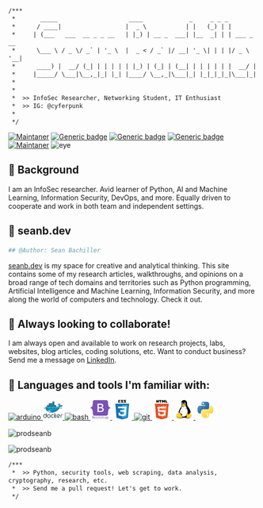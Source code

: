 ```

/***
 *       _____                    ____             _     _ _ _           
 *      / ____|                  |  _ \           | |   (_) | |          
 *     | (___   ___  __ _ _ __   | |_) | __ _  ___| |__  _| | | ___ _ __ 
 *      \___ \ / _ \/ _` | '_ \  |  _ < / _` |/ __| '_ \| | | |/ _ \ '__|
 *      ____) |  __/ (_| | | | | | |_) | (_| | (__| | | | | | |  __/ |   
 *     |_____/ \___|\__,_|_| |_| |____/ \__,_|\___|_| |_|_|_|_|\___|_|   
 *                                                                       
 *                                                                      
 *  >> InfoSec Researcher, Networking Student, IT Enthusiast
 *  >> IG: @cyferpunk
 *
 */ 
```
[![Maintaner](https://img.shields.io/badge/DockerHub-profile-blue)](https://hub.docker.com/u/prodseanb)
[![Generic badge](https://img.shields.io/badge/follow-LinkedIn-<COLOR>.svg)](https://www.linkedin.com/in/sean-bachiller-40b63417b/)
[![Generic badge](https://img.shields.io/badge/follow-Twitter-<COLOR>.svg)](https://twitter.com/prodseanb)
[![Generic badge](https://img.shields.io/badge/follow-Instagram-<COLOR>.svg)](https://www.instagram.com/cyferpunk/)
[![Maintaner](https://img.shields.io/badge/seanb-dev-blue)](https://seanb.dev/)
![eye](https://user-images.githubusercontent.com/59718043/120596190-6ef57400-c411-11eb-8940-aa887e5e804a.gif)

  ## 🌱 Background
I am an InfoSec researcher. Avid learner of Python, AI and Machine Learning, Information Security, DevOps, and more. Equally driven to cooperate and work in both team and independent settings.
## 📃 seanb.dev
```python
## @Author: Sean Bachiller
```
[seanb.dev](https://seanb.dev/) is my space for creative and analytical thinking. This site contains some of my research articles, walkthroughs, and opinions on a broad range of tech domains and territories such as Python programming, Artificial Intelligence and Machine Learning, Information Security, and more along the world of computers and technology. Check it out. 
## 👥 Always looking to collaborate!
I am always open and available to work on research projects, labs, websites, blog articles, coding solutions, etc. Want to conduct business? Send me a message on [LinkedIn](https://www.linkedin.com/in/sean-bachiller-40b63417b/).

## 🧰 Languages and tools I'm familiar with:
<p align="left"> <a href="https://www.arduino.cc/" target="_blank"> <img src="https://cdn.worldvectorlogo.com/logos/arduino-1.svg" alt="arduino" width="40" height="40"/> </a> <a href="https://www.docker.com/" target="_blank"> <img src="https://raw.githubusercontent.com/devicons/devicon/master/icons/docker/docker-original-wordmark.svg" alt="docker" width="40" height="40"/> </a><a href="https://www.gnu.org/software/bash/" target="_blank"> <img src="https://www.vectorlogo.zone/logos/gnu_bash/gnu_bash-icon.svg" alt="bash" width="40" height="40"/> </a> <a href="https://getbootstrap.com" target="_blank"> <img src="https://raw.githubusercontent.com/devicons/devicon/master/icons/bootstrap/bootstrap-plain-wordmark.svg" alt="bootstrap" width="40" height="40"/> </a> <a href="https://www.w3schools.com/css/" target="_blank"> <img src="https://raw.githubusercontent.com/devicons/devicon/master/icons/css3/css3-original-wordmark.svg" alt="css3" width="40" height="40"/> </a> <a href="https://git-scm.com/" target="_blank"> <img src="https://www.vectorlogo.zone/logos/git-scm/git-scm-icon.svg" alt="git" width="40" height="40"/> </a> <a href="https://www.w3.org/html/" target="_blank"> <img src="https://raw.githubusercontent.com/devicons/devicon/master/icons/html5/html5-original-wordmark.svg" alt="html5" width="40" height="40"/> </a> <a href="https://www.linux.org/" target="_blank"> <img src="https://raw.githubusercontent.com/devicons/devicon/master/icons/linux/linux-original.svg" alt="linux" width="40" height="40"/> </a> <a href="https://www.python.org" target="_blank"> <img src="https://raw.githubusercontent.com/devicons/devicon/master/icons/python/python-original.svg" alt="python" width="40" height="40"/> </a> </p>

<p><img align="center" src="https://github-readme-stats.vercel.app/api/top-langs?username=prodseanb&show_icons=true&locale=en&layout=compact" alt="prodseanb" /></p>

<p><img align="center" src="https://github-readme-streak-stats.herokuapp.com/?user=prodseanb&" alt="prodseanb" /></p>


```
/***
 *  >> Python, security tools, web scraping, data analysis, cryptography, research, etc.
 *  >> Send me a pull request! Let's get to work.
 */ 
```
